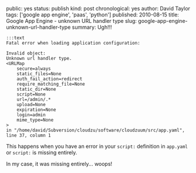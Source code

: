 public: yes
status: publish
kind: post
chronological: yes
author: David Taylor
tags: ['google app engine', 'paas', 'python']
published: 2010-08-15
title: Google App Engine - unknown URL handler type
slug: google-app-engine-unknown-url-handler-type
summary: Ugh!!!

    :::text
    Fatal error when loading application configuration:
    
    Invalid object:
    Unknown url handler type.
    <URLMap 
        secure=always 
        static_files=None 
        auth_fail_action=redirect 
        require_matching_file=None 
        static_dir=None 
        script=None 
        url=/admin/.* 
        upload=None 
        expiration=None 
        login=admin 
        mime_type=None
    >
    in "/home/david/Subversion/cloudzu/software/cloudzuum/src/app.yaml", line 37, column 1

 
This happens when you have an error in your `script:` definition in `app.yaml` or `script:` is missing entirely.

In my case, it was missing entirely... woops!
